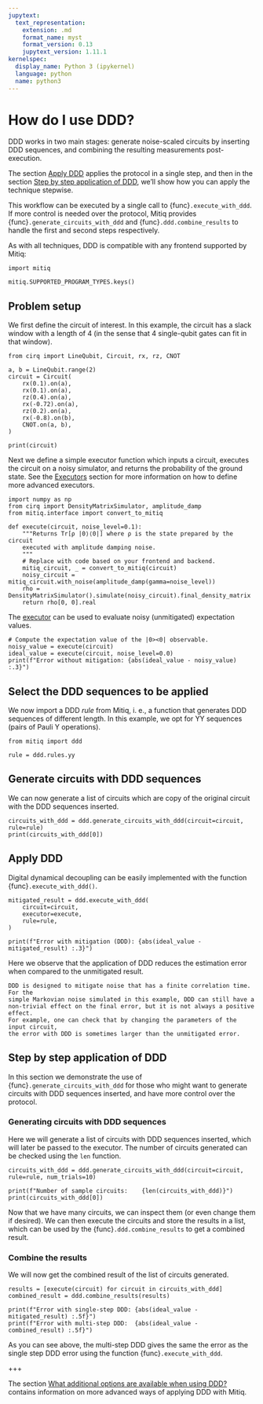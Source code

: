 ```yaml
---
jupytext:
  text_representation:
    extension: .md
    format_name: myst
    format_version: 0.13
    jupytext_version: 1.11.1
kernelspec:
  display_name: Python 3 (ipykernel)
  language: python
  name: python3
---
```


# How do I use DDD?
DDD works in two main stages: generate noise-scaled circuits by inserting DDD sequences, and combining the resulting measurements post-execution.

The section [Apply DDD](#apply-ddd) applies the protocol in a single step, and then in the section [Step by step application of DDD](#step-by-step-application-of-ddd), we’ll show how you can apply the technique stepwise.

This workflow can be executed by a single call to {func}`.execute_with_ddd`.
If more control is needed over the protocol, Mitiq provides {func}`.generate_circuits_with_ddd` and {func}`.ddd.combine_results` to handle the first and second steps respectively.

As with all techniques, DDD is compatible with any frontend supported by Mitiq:

```{code-cell} ipython3
import mitiq

mitiq.SUPPORTED_PROGRAM_TYPES.keys()
```


## Problem setup
We first define the circuit of interest. In this example, the circuit has a
slack window with a length of 4 (in the sense that 4 single-qubit gates can fit in that window).

```{code-cell} ipython3
from cirq import LineQubit, Circuit, rx, rz, CNOT

a, b = LineQubit.range(2)
circuit = Circuit(
    rx(0.1).on(a),
    rx(0.1).on(a),
    rz(0.4).on(a),
    rx(-0.72).on(a),
    rz(0.2).on(a),
    rx(-0.8).on(b),
    CNOT.on(a, b),
)

print(circuit)
```

Next we define a simple executor function which inputs a circuit, executes
the circuit on a noisy simulator, and returns the probability of the ground
state. See the [Executors](executors.md) section for more information on
how to define more advanced executors.

```{code-cell} ipython3
import numpy as np
from cirq import DensityMatrixSimulator, amplitude_damp
from mitiq.interface import convert_to_mitiq

def execute(circuit, noise_level=0.1):
    """Returns Tr[ρ |0⟩⟨0|] where ρ is the state prepared by the circuit
    executed with amplitude damping noise.
    """
    # Replace with code based on your frontend and backend.
    mitiq_circuit, _ = convert_to_mitiq(circuit)
    noisy_circuit = mitiq_circuit.with_noise(amplitude_damp(gamma=noise_level))
    rho = DensityMatrixSimulator().simulate(noisy_circuit).final_density_matrix
    return rho[0, 0].real
```

The [executor](executors.md) can be used to evaluate noisy (unmitigated)
expectation values.

```{code-cell} ipython3
# Compute the expectation value of the |0><0| observable.
noisy_value = execute(circuit)
ideal_value = execute(circuit, noise_level=0.0)
print(f"Error without mitigation: {abs(ideal_value - noisy_value) :.3}")
```

## Select the DDD sequences to be applied
We now import a DDD _rule_ from Mitiq, i. e., a function that generates DDD sequences of different length.
In this example, we opt for YY sequences (pairs of Pauli Y operations).
```{code-cell} ipython3
from mitiq import ddd

rule = ddd.rules.yy
```

## Generate circuits with DDD sequences
We can now generate a list of circuits which are copy of the original circuit with the DDD sequences inserted.
```{code-cell} ipython3
circuits_with_ddd = ddd.generate_circuits_with_ddd(circuit=circuit, rule=rule)
print(circuits_with_ddd[0])
```

## Apply DDD
Digital dynamical decoupling can be easily implemented with the function
{func}`.execute_with_ddd()`.

```{code-cell} ipython3
mitigated_result = ddd.execute_with_ddd(
    circuit=circuit,
    executor=execute,
    rule=rule,
)
```

```{code-cell} ipython3
print(f"Error with mitigation (DDD): {abs(ideal_value - mitigated_result) :.3}")
```

Here we observe that the application of DDD reduces the estimation error when compared
to the unmitigated result.

```{admonition} Note:
DDD is designed to mitigate noise that has a finite correlation time. For the
simple Markovian noise simulated in this example, DDD can still have a
non-trivial effect on the final error, but it is not always a positive effect.
For example, one can check that by changing the parameters of the input circuit,
the error with DDD is sometimes larger than the unmitigated error.
```

## Step by step application of DDD

In this section we demonstrate the use of {func}`.generate_circuits_with_ddd` for those who might want to generate circuits with DDD sequences inserted, and have more control over the protocol.

### Generating circuits with DDD sequences

Here we will generate a list of circuits with DDD sequences inserted, which will later be passed to the executor. The number of circuits generated can be checked using the `len` function.

```{code-cell} ipython3
circuits_with_ddd = ddd.generate_circuits_with_ddd(circuit=circuit, rule=rule, num_trials=10)

print(f"Number of sample circuits:    {len(circuits_with_ddd)}")
print(circuits_with_ddd[0])
```

Now that we have many circuits, we can inspect them (or even change them if desired).
We can then execute the circuits and store the results in a list, which can be used by the {func}`.ddd.combine_results` to get a combined result.

### Combine the results

We will now get the combined result of the list of circuits generated.

```{code-cell} ipython3
results = [execute(circuit) for circuit in circuits_with_ddd]
combined_result = ddd.combine_results(results)

print(f"Error with single-step DDD: {abs(ideal_value - mitigated_result) :.5f}")
print(f"Error with multi-step DDD:  {abs(ideal_value - combined_result) :.5f}")
```

As you can see above, the multi-step DDD gives the same the error as the single step DDD error using the function {func}`.execute_with_ddd`.

+++

The section
[What additional options are available when using DDD?](ddd-3-options.md)
contains information on more advanced ways of applying DDD with Mitiq.
